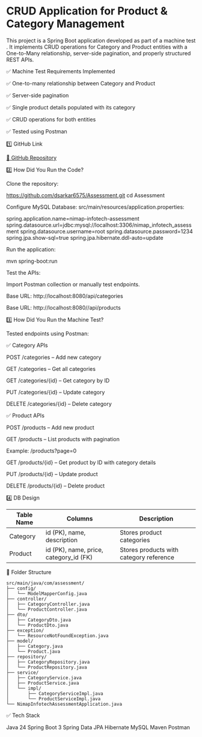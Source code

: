 # CRUD Application for Product & Category Management

This project is a Spring Boot application developed as part of a machine test . It implements CRUD operations for Category and Product entities with a One-to-Many relationship, server-side pagination, and properly structured REST APIs.

✅ Machine Test Requirements Implemented

✅ One-to-many relationship between Category and Product

✅ Server-side pagination

✅ Single product details populated with its category

✅ CRUD operations for both entities

✅ Tested using Postman

1️⃣ GitHub Link

[🔗 GitHub Repository](https://github.com/dsarkar6575/Assessment)

2️⃣ How Did You Run the Code?

Clone the repository:

https://github.com/dsarkar6575/Assessment.git
cd Assessment

Configure MySQL Database:
src/main/resources/application.properties:

spring.application.name=nimap-infotech-assessment
spring.datasource.url=jdbc:mysql://localhost:3306/nimap_infotech_assessment
spring.datasource.username=root
spring.datasource.password=1234
spring.jpa.show-sql=true
spring.jpa.hibernate.ddl-auto=update

Run the application:

mvn spring-boot:run

Test the APIs:

Import Postman collection or manually test endpoints.

Base URL: http://localhost:8080/api/categories

Base URL: http://localhost:8080//api/products


3️⃣ How Did You Run the Machine Test?

Tested endpoints using Postman:

✅ Category APIs

POST /categories – Add new category

GET /categories – Get all categories

GET /categories/{id} – Get category by ID

PUT /categories/{id} – Update category

DELETE /categories/{id} – Delete category

✅ Product APIs

POST /products – Add new product 

GET /products – List products with pagination

Example: /products?page=0

GET /products/{id} – Get product by ID with category details

PUT /products/{id} – Update product

DELETE /products/{id} – Delete product

4️⃣ DB Design

| Table Name | Columns                       | Description                  |
|------------|-------------------------------|------------------------------|
| Category   | id (PK), name, description    | Stores product categories     |
| Product    | id (PK), name, price, category_id (FK) | Stores products with category reference |


📁 Folder Structure

```text
src/main/java/com/assessment/
├── config/
│   └── ModelMapperConfig.java
├── controller/
│   ├── CategoryController.java
│   └── ProductController.java
├── dto/
│   ├── CategoryDto.java
│   └── ProductDto.java
├── exception/
│   └── ResourceNotFoundException.java
├── model/
│   ├── Category.java
│   └── Product.java
├── repository/
│   ├── CategoryRepository.java
│   └── ProductRepository.java
├── service/
│   ├── CategoryService.java
│   ├── ProductService.java
│   └── impl/
│       ├── CategoryServiceImpl.java
│       └── ProductServiceImpl.java
└── NimapInfotechAssessmentApplication.java
```
                 




✅ Tech Stack

Java 24
Spring Boot 3
Spring Data JPA
Hibernate
MySQL
Maven
Postman
